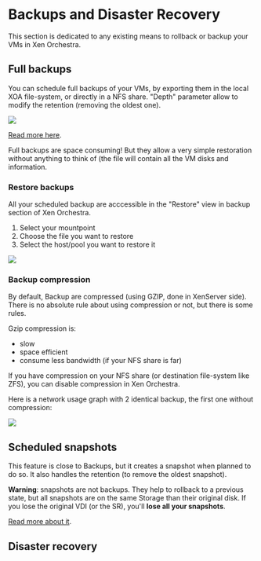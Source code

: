# Backups and Disaster Recovery

This section is dedicated to any existing means to rollback or backup your VMs in Xen Orchestra.

## Full backups

You can schedule full backups of your VMs, by exporting them in the local XOA file-system, or directly in a NFS share. "Depth" parameter allow to modify the retention (removing the oldest one).

![](https://xen-orchestra.com/blog/content/images/2015/07/backupexample.png)

[Read more here](https://xen-orchestra.com/blog/backup-your-xenserver-vms-with-xen-orchestra/).

Full backups are space consuming! But they allow a very simple restoration without anything to think of (the file will contain all the VM disks and information.

### Restore backups

All your scheduled backup are acccessible in the "Restore" view in backup section of Xen Orchestra.

1. Select your mountpoint
2. Choose the file you want to restore
3. Select the host/pool you want to restore it

![](https://xen-orchestra.com/blog/content/images/2015/11/restore.png)


### Backup compression

By default, Backup are compressed (using GZIP, done in XenServer side). There is no absolute rule about using compression or not, but there is some rules.

Gzip compression is:

* slow
* space efficient
* consume less bandwidth (if your NFS share is far)

If you have compression on your NFS share (or destination file-system like ZFS), you can disable compression in Xen Orchestra.

Here is a network usage graph with 2 identical backup, the first one without compression:

![](https://xen-orchestra.com/blog/content/images/2015/11/networkdetail.png)

## Scheduled snapshots

This feature is close to Backups, but it creates a snapshot when planned to do so. It also handles the retention (to remove the oldest snapshot).

**Warning**: snapshots are not backups. They help to rollback to a previous state, but all snapshots are on the same Storage than their original disk. If you lose the original VDI (or the SR), you'll **lose all your snapshots**.

[Read more about it](https://xen-orchestra.com/blog/xen-orchestra-4-2/#schedulerollingsnapshots).


## Disaster recovery